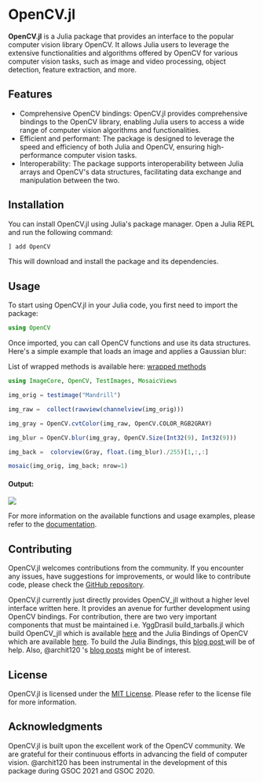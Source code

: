 # OpenCV.jl

**OpenCV.jl** is a Julia package that provides an interface to the popular computer vision library OpenCV. It allows Julia users to leverage the extensive functionalities and algorithms offered by OpenCV for various computer vision tasks, such as image and video processing, object detection, feature extraction, and more.

## Features

- Comprehensive OpenCV bindings: OpenCV.jl provides comprehensive bindings to the OpenCV library, enabling Julia users to access a wide range of computer vision algorithms and functionalities.
- Efficient and performant: The package is designed to leverage the speed and efficiency of both Julia and OpenCV, ensuring high-performance computer vision tasks.
- Interoperability: The package supports interoperability between Julia arrays and OpenCV's data structures, facilitating data exchange and manipulation between the two.

## Installation

You can install OpenCV.jl using Julia's package manager. Open a Julia REPL and run the following command:

```julia
] add OpenCV
```

This will download and install the package and its dependencies.

## Usage

To start using OpenCV.jl in your Julia code, you first need to import the package:

```julia
using OpenCV
```

Once imported, you can call OpenCV functions and use its data structures. Here's a simple example that loads an image and applies a Gaussian blur:

List of wrapped methods is available here: [wrapped methods](https://github.com/opencv/opencv_contrib/blob/4.x/modules/julia/gen/funclist.csv)
```julia
using ImageCore, OpenCV, TestImages, MosaicViews

img_orig = testimage("Mandrill")

img_raw =  collect(rawview(channelview(img_orig)))

img_gray = OpenCV.cvtColor(img_raw, OpenCV.COLOR_RGB2GRAY)

img_blur = OpenCV.blur(img_gray, OpenCV.Size(Int32(9), Int32(9)))

img_back =  colorview(Gray, float.(img_blur)./255)[1,:,:]

mosaic(img_orig, img_back; nrow=1)
```

#### Output:
![](https://i.imgur.com/YfjUJpn.png)

For more information on the available functions and usage examples, please refer to the [documentation](https://juliaimages.org/OpenCV.jl/latest/).

## Contributing

OpenCV.jl welcomes contributions from the community. If you encounter any issues, have suggestions for improvements, or would like to contribute code, please check the [GitHub repository](https://github.com/JuliaImages/OpenCV.jl).

OpenCV.jl currently just directly provides OpenCV_jll without a higher level interface written here. It provides an avenue for further development 
using OpenCV bindings. For contribution, there are two very important components that must be maintained i.e. YggDrasil build_tarballs.jl which build OpenCV_jll 
which is available [here](https://github.com/JuliaPackaging/Yggdrasil/tree/master/O/OpenCV) and the Julia Bindings of OpenCV which are available [here](https://github.com/opencv/opencv_contrib/tree/4.x/modules/julia). To build the Julia Bindings, this [blog post ](https://docs.opencv.org/4.x/d8/da4/tutorial_julia.html)will be of help. Also, @archit120 's [blog posts](https://archit.me/blog/) might be of interest.

## License

OpenCV.jl is licensed under the [MIT License](https://github.com/JuliaImages/OpenCV.jl/blob/main/LICENSE). Please refer to the license file for more information.

## Acknowledgments

OpenCV.jl is built upon the excellent work of the OpenCV community. We are grateful for their continuous efforts in advancing the field of computer vision. @archit120 has been instrumental in the development of this package during GSOC 2021 and GSOC 2020.
